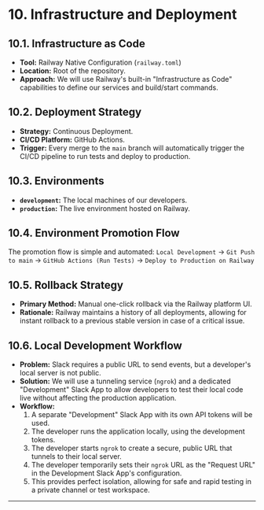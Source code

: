 # 10. Infrastructure and Deployment

## 10.1. Infrastructure as Code

*   **Tool:** Railway Native Configuration (`railway.toml`)
*   **Location:** Root of the repository.
*   **Approach:** We will use Railway's built-in "Infrastructure as Code" capabilities to define our services and build/start commands.

## 10.2. Deployment Strategy

*   **Strategy:** Continuous Deployment.
*   **CI/CD Platform:** GitHub Actions.
*   **Trigger:** Every merge to the `main` branch will automatically trigger the CI/CD pipeline to run tests and deploy to production.

## 10.3. Environments

*   **`development`:** The local machines of our developers.
*   **`production`:** The live environment hosted on Railway.

## 10.4. Environment Promotion Flow

The promotion flow is simple and automated:
`Local Development` -> `Git Push to main` -> `GitHub Actions (Run Tests)` -> `Deploy to Production on Railway`

## 10.5. Rollback Strategy

*   **Primary Method:** Manual one-click rollback via the Railway platform UI.
*   **Rationale:** Railway maintains a history of all deployments, allowing for instant rollback to a previous stable version in case of a critical issue.

## 10.6. Local Development Workflow

*   **Problem:** Slack requires a public URL to send events, but a developer's local server is not public.
*   **Solution:** We will use a tunneling service (`ngrok`) and a dedicated "Development" Slack App to allow developers to test their local code live without affecting the production application.
*   **Workflow:**
    1.  A separate "Development" Slack App with its own API tokens will be used.
    2.  The developer runs the application locally, using the development tokens.
    3.  The developer starts `ngrok` to create a secure, public URL that tunnels to their local server.
    4.  The developer temporarily sets their `ngrok` URL as the "Request URL" in the Development Slack App's configuration.
    5.  This provides perfect isolation, allowing for safe and rapid testing in a private channel or test workspace.

---
